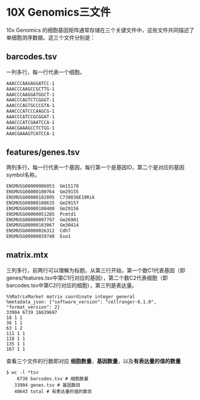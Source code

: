 # 10X Genomics三文件

10x Genomics 的细胞基因矩阵通常存储在三个关键文件中，这些文件共同描述了单细胞测序数据。这三个文件分别是：

## barcodes.tsv

一列多行，每一行代表一个细胞。

```txt
AAACCCAAGAGGATCC-1
AAACCCAAGCCGCTTG-1
AAACCCAAGGATGGCT-1
AAACCCAGTCTCGGGT-1
AAACCCAGTGCCCGTA-1
AAACCCATCCCAAGCG-1
AAACCCATCCGCGGAT-1
AAACCCATCGAATCCA-1
AAACGAAAGCCTCTGG-1
AAACGAAAGTCATCCA-1
```



## features/genes.tsv

两列多行，每一行代表一个基因，每行第一个是基因ID，第二个是对应的基因symbol名称。

```txt
ENSMUSG00000086053	Gm15178
ENSMUSG00000100764	Gm29155
ENSMUSG00000102095	C730036E19Rik
ENSMUSG00000100635	Gm29157
ENSMUSG00000100480	Gm29156
ENSMUSG00000051285	Pcmtd1
ENSMUSG00000097797	Gm26901
ENSMUSG00000103067	Gm30414
ENSMUSG00000026312	Cdh7
ENSMUSG00000039748	Exo1
```



## matrix.mtx

三列多行，前两行可以理解为标题。从第三行开始，第一个数C1代表基因（即genes/features.tsv中第C1行对应的基因），第二个数C2代表细胞（即barcodes.tsv中第C2行对应的细胞），第三列是表达量。

```
%%MatrixMarket matrix coordinate integer general
%metadata_json: {"software_version": "cellranger-6.1.0", "format_version": 2}
33904 6739 16639697
18 1 1
36 1 1
63 1 2
111 1 1
118 1 1
135 1 1
167 1 1
```





查看三个文件的行数即对应 **细胞数量**，**基因数量**，以及**有表达量的值的数量**

```
$ wc -l *tsv
    6739 barcodes.tsv # 细胞数量
   33904 genes.tsv # 基因数目
   40643 total # 有表达量的值的数目
```
















